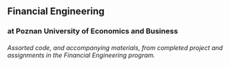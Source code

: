 ## Financial Engineering
### at Poznan University of Economics and Business

###### Assorted code, and accompanying materials, from completed project and assignments in the Financial Engineering program.
